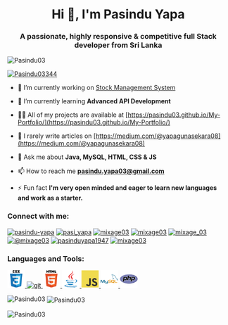 <h1 align="center">Hi 👋, I'm Pasindu Yapa</h1>
<h3 align="center">A passionate, highly responsive & competitive full Stack developer from Sri Lanka</h3>

<p align="left"> <img src="https://komarev.com/ghpvc/?username=Pasindu03&label=Profile%20views&color=0e75b6&style=flat" alt="Pasindu03" /> </p>

<p align="left"> <a href="https://github.com/ryo-ma/github-profile-trophy"><img src="https://github-profile-trophy.vercel.app/?username=Pasindu03" alt="Pasindu03344" /></a> </p>

- 🔭 I’m currently working on [Stock Management System](https://github.com/Pasindu03/Stock-Management-System)

- 🌱 I’m currently learning **Advanced API Development**

- 👨‍💻 All of my projects are available at [https://pasindu03.github.io/My-Portfolio/](https://pasindu03.github.io/My-Portfolio/)

- 📝 I rarely write articles on [https://medium.com/@yapagunasekara08](https://medium.com/@yapagunasekara08)

- 💬 Ask me about **Java, MySQL, HTML, CSS & JS**

- 📫 How to reach me **pasindu.yapa03@gmail.com**

- ⚡ Fun fact **I'm very open minded and eager to learn new languages and work as a starter.**

<h3 align="left">Connect with me:</h3>
<p align="left">
<a href="https://codepen.io/pasindu-yapa" target="blank"><img align="center" src="https://raw.githubusercontent.com/rahuldkjain/github-profile-readme-generator/master/src/images/icons/Social/codepen.svg" alt="pasindu-yapa" height="30" width="40" /></a>
<a href="https://twitter.com/pasi_yapa" target="blank"><img align="center" src="https://raw.githubusercontent.com/rahuldkjain/github-profile-readme-generator/master/src/images/icons/Social/twitter.svg" alt="pasi_yapa" height="30" width="40" /></a>
<a href="https://linkedin.com/in/mixage03" target="blank"><img align="center" src="https://raw.githubusercontent.com/rahuldkjain/github-profile-readme-generator/master/src/images/icons/Social/linked-in-alt.svg" alt="mixage03" height="30" width="40" /></a>
<a href="https://fb.com/mixage03" target="blank"><img align="center" src="https://raw.githubusercontent.com/rahuldkjain/github-profile-readme-generator/master/src/images/icons/Social/facebook.svg" alt="mixage03" height="30" width="40" /></a>
<a href="https://instagram.com/mixage_03" target="blank"><img align="center" src="https://raw.githubusercontent.com/rahuldkjain/github-profile-readme-generator/master/src/images/icons/Social/instagram.svg" alt="mixage_03" height="30" width="40" /></a>
<a href="https://medium.com/@mixage03" target="blank"><img align="center" src="https://raw.githubusercontent.com/rahuldkjain/github-profile-readme-generator/master/src/images/icons/Social/medium.svg" alt="@mixage03" height="30" width="40" /></a>
<a href="https://www.youtube.com/c/pasinduyapa1947" target="blank"><img align="center" src="https://raw.githubusercontent.com/rahuldkjain/github-profile-readme-generator/master/src/images/icons/Social/youtube.svg" alt="pasinduyapa1947" height="30" width="40" /></a>
<a href="https://discord.gg/mixage03" target="blank"><img align="center" src="https://raw.githubusercontent.com/rahuldkjain/github-profile-readme-generator/master/src/images/icons/Social/discord.svg" alt="mixage03" height="30" width="40" /></a>
</p>

<h3 align="left">Languages and Tools:</h3>
<p align="left"> <a href="https://www.w3schools.com/css/" target="_blank" rel="noreferrer"> <img src="https://raw.githubusercontent.com/devicons/devicon/master/icons/css3/css3-original-wordmark.svg" alt="css3" width="40" height="40"/> </a> <a href="https://git-scm.com/" target="_blank" rel="noreferrer"> <img src="https://www.vectorlogo.zone/logos/git-scm/git-scm-icon.svg" alt="git" width="40" height="40"/> </a> <a href="https://www.w3.org/html/" target="_blank" rel="noreferrer"> <img src="https://raw.githubusercontent.com/devicons/devicon/master/icons/html5/html5-original-wordmark.svg" alt="html5" width="40" height="40"/> </a> <a href="https://www.java.com" target="_blank" rel="noreferrer"> <img src="https://raw.githubusercontent.com/devicons/devicon/master/icons/java/java-original.svg" alt="java" width="40" height="40"/> </a> <a href="https://developer.mozilla.org/en-US/docs/Web/JavaScript" target="_blank" rel="noreferrer"> <img src="https://raw.githubusercontent.com/devicons/devicon/master/icons/javascript/javascript-original.svg" alt="javascript" width="40" height="40"/> </a> <a href="https://www.mysql.com/" target="_blank" rel="noreferrer"> <img src="https://raw.githubusercontent.com/devicons/devicon/master/icons/mysql/mysql-original-wordmark.svg" alt="mysql" width="40" height="40"/> </a> <a href="https://www.php.net" target="_blank" rel="noreferrer"> <img src="https://raw.githubusercontent.com/devicons/devicon/master/icons/php/php-original.svg" alt="php" width="40" height="40"/> </a> </p>

<p><img align="left" src="https://github-readme-stats.vercel.app/api/top-langs?username=Pasindu03&show_icons=true&locale=en&layout=compact" alt="Pasindu03" /></p>

<p>&nbsp;<img align="center" src="https://github-readme-stats.vercel.app/api?username=Pasindu03&show_icons=true&locale=en" alt="Pasindu03" /></p>

<p><img align="center" src="https://github-readme-streak-stats.herokuapp.com/?user=Pasindu03&" alt="Pasindu03" /></p>
